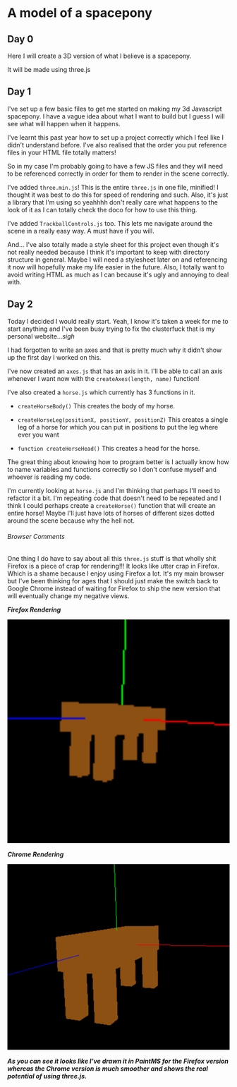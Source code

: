 # A model of a spacepony

## Day 0

Here I will create a 3D version of what I believe is a spacepony.

It will be made using three.js

## Day 1

I've set up a few basic files to get me started on making my 3d Javascript
spacepony. I have a vague idea about what I want to build but I guess I will see
what will happen when it happens.

I've learnt this past year how to set up a project correctly which I feel like I
didn't understand before. I've also realised that the order you put reference
files in your HTML file totally matters!

So in my case I'm probably going to have a few JS files and they will need to be
referenced correctly in order for them to render in the scene correctly.

I've added `three.min.js`! This is the entire `three.js` in one file, minified! I thought it was best to do this for speed of rendering and such. Also, it's just a library that I'm using so yeahhhh don't really care what happens to the look of it as I can totally check the doco for how to use this thing.

I've added `TrackballControls.js` too. This lets me navigate around the scene in a really easy way. A must have if you will.

And... I've also totally made a style sheet for this project even though it's not really needed because I think it's important to keep with directory structure in general. Maybe I will need a stylesheet later on and referencing it now will hopefully make my life easier in the future. Also, I totally want to avoid writing HTML as much as I can because it's ugly and annoying to deal with.

## Day 2

Today I decided I would really start. Yeah, I know it's taken a week for me to start anything and I've been busy trying to fix the clusterfuck that is my personal website...*sigh*

I had forgotten to write an axes and that is pretty much why it didn't show up the first day I worked on this.

I've now created an `axes.js` that has an axis in it. I'll be able to call an axis whenever I want now with the `createAxes(length, name)` function!

I've also created a `horse.js` which currently has 3 functions in it.
- `createHorseBody()`
This creates the body of my horse.

- `createHorseLeg(positionX, positionY, positionZ)`
This creates a single leg of a horse for which you can put in positions to put the leg where ever you want

- `function createHorseHead()`
This creates a head for the horse.

The great thing about knowing how to program better is I actually know how to name variables and functions correctly so I don't confuse myself and whoever is reading my code.

I'm currently looking at `horse.js` and I'm thinking that perhaps I'll need to refactor it a bit. I'm repeating code that doesn't need to be repeated and I think I could perhaps create a `createHorse()` function that will create an entire horse! Maybe I'll just have lots of horses of different sizes dotted around the scene because why the hell not.

###### Browser Comments
One thing I do have to say about all this `three.js` stuff is that wholly shit Firefox is a piece of crap for rendering!!! It looks like utter crap in Firefox. Which is a shame because I enjoy using Firefox a lot. It's my main browser but I've been thinking for ages that I should just make the switch back to Google Chrome instead of waiting for Firefox to ship the new version that will eventually change my negative views.

***Firefox Rendering***

![Firefox Rendering](/src/img/firefox_rendering.png?raw=true "Firefox Rendering")

***Chrome Rendering***

![Chrome Rendering](/src/img/chrome_rendering.png?raw=true "Chrome Rendering")

***As you can see it looks like I've drawn it in PaintMS for the Firefox version whereas the Chrome version is much smoother and shows the real potential of using three.js.***
